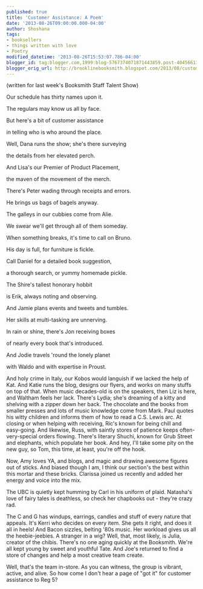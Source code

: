 ```yaml
---
published: true
title: 'Customer Assistance: A Poem'
date: '2013-08-26T09:00:00.000-04:00'
author: Shoshana
tags:
- booksellers
- things written with love
- Poetry
modified_datetime: '2013-08-26T15:53:07.786-04:00'
blogger_id: tag:blogger.com,1999:blog-5767374071871443859.post-404566135901953283
blogger_orig_url: http://brooklinebooksmith.blogspot.com/2013/08/customer-assistance-poem.html
---
```

(written for last week's Booksmith Staff Talent Show)




Our schedule has thirty names upon it.

The regulars may know us all by face.

But here's a bit of customer assistance

in telling who is who around the place.

Well, Dana runs the show; she's there surveying

the details from her elevated perch.

And Lisa's our Premier of Product Placement,

the maven of the movement of the merch.

There's Peter wading through receipts and errors.

He brings us bags of bagels anyway.

The galleys in our cubbies come from Alie.

We swear we'll get through all of them someday.

When something breaks, it's time to call on Bruno.

His day is full, for furniture is fickle.

Call Daniel for a detailed book suggestion,

a thorough search, or yummy homemade pickle.

The Shire's tallest honorary hobbit

is Erik, always noting and observing.

And Jamie plans events and tweets and tumbles.

Her skills at multi-tasking are unnerving.

In rain or shine, there's Jon receiving boxes

of nearly every book that's introduced.

And Jodie travels 'round the lonely planet

with Waldo and with expertise in Proust.

And holy crime in Italy, our Kobos
would languish if we lacked the help of Kat.
And Katie runs the blog, designs our flyers,
and works on many stuffs on top of that.
When music decades-old is on the speakers,
then Liz is here, and Waltham feels her lack.
There's Lydia; she's dreaming of a kitty
and shelving with a zipper down her back.
The chocolate and the books from smaller presses
and lots of music knowledge come from Mark.
Paul quotes his witty children and informs them
of how to read a C.S. Lewis arc.
At closing or when helping with receiving,
Ric's known for being chill and easy-going.
And likewise, Russ, with saintly stores of patience
keeps often-very-special orders flowing.
There's literary Shuchi, known for Grub Street
and elephants, which populate her book.
And hey, I'll take some pity on the new guy,
so Tom, this time, at least, you're off the hook.

Now, Amy loves YA, and blogs, and magic
and drawing awesome figures out of sticks.
And biased though I am, I think our section's
the best within this mortar and these bricks.
Clarissa joined us recently and added
her energy and voice into the mix.

The UBC is quietly kept humming
by Carl in his uniform of plaid.
Natasha's love of fairy tales is deathless,
so check her chapbooks out - they're crazy rad.




The C and G has windups, earrings, candles
and stuff of every nature that appeals.
It's Kerri who decides on every item.
She gets it right, and does it all in heels!
And Bacon sizzles, belting '80s music.
Her workload gives us all the heebie-jeebies.
A stranger in a wig? Well, that, most likely,
is Julia, creator of the chibis.
There's no one aging quickly at the Booksmith.
We're all kept young by sweet and youthful Tate.
And Joe's returned to find a store of changes
and help a most creative team create.

Well, that's the team in-store. As you can witness,
the group is vibrant, active, and alive.
So how come I don't hear a page of "got it"
for customer assistance to Reg 5?